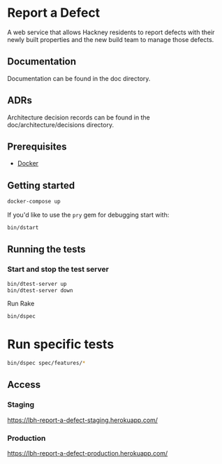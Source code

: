 # Report a Defect

A web service that allows Hackney residents to report defects with their newly built properties and the new build team to manage those defects.

## Documentation
Documentation can be found in the doc directory.

## ADRs
Architecture decision records can be found in the doc/architecture/decisions directory.

## Prerequisites
* [Docker](https://docs.docker.com/docker-for-mac)

## Getting started
```bash
docker-compose up
```

If you'd like to use the `pry` gem for debugging start with:
```bash
bin/dstart
```

## Running the tests

### Start and stop the test server
```bash
bin/dtest-server up
bin/dtest-server down
```

Run Rake
```bash
bin/dspec
```

# Run specific tests
```bash
bin/dspec spec/features/*
```

## Access

### Staging
https://lbh-report-a-defect-staging.herokuapp.com/

### Production
https://lbh-report-a-defect-production.herokuapp.com/
